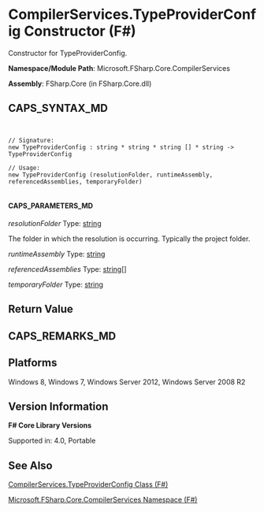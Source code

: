 # CompilerServices.TypeProviderConfig Constructor (F#)

Constructor for TypeProviderConfig.

**Namespace/Module Path**: Microsoft.FSharp.Core.CompilerServices

**Assembly**: FSharp.Core (in FSharp.Core.dll)


## CAPS_SYNTAX_MD



```


// Signature:
new TypeProviderConfig : string * string * string [] * string -> TypeProviderConfig

// Usage:
new TypeProviderConfig (resolutionFolder, runtimeAssembly, referencedAssemblies, temporaryFolder)


```



#### CAPS_PARAMETERS_MD
*resolutionFolder*
Type: [string](http://msdn.microsoft.com/en-us/library/12b97856-ec80-4f70-a018-afb0753f755a)


The folder in which the resolution is occurring. Typically the project folder.


*runtimeAssembly*
Type: [string](http://msdn.microsoft.com/en-us/library/12b97856-ec80-4f70-a018-afb0753f755a)


*referencedAssemblies*
Type: [string](http://msdn.microsoft.com/en-us/library/12b97856-ec80-4f70-a018-afb0753f755a)[[]](http://msdn.microsoft.com/en-us/library/def20292-9aae-4596-9275-b94e594f8493)


*temporaryFolder*
Type: [string](http://msdn.microsoft.com/en-us/library/12b97856-ec80-4f70-a018-afb0753f755a)




## Return Value

## CAPS_REMARKS_MD

## Platforms
Windows 8, Windows 7, Windows Server 2012, Windows Server 2008 R2


## Version Information
**F# Core Library Versions**

Supported in: 4.0, Portable




## See Also
[CompilerServices.TypeProviderConfig Class &#40;F&#35;&#41;](CompilerServices.TypeProviderConfig+Class+%28F%23%29.md)

[Microsoft.FSharp.Core.CompilerServices Namespace &#40;F&#35;&#41;](Microsoft.FSharp.Core.CompilerServices+Namespace+%28F%23%29.md)

